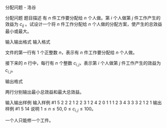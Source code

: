 



分配问题 - 洛谷














分配问题
题目描述
有 $n$ 件工作要分配给 $n$ 个人做。第 $i$ 个人做第 $j$ 件工作产生的效益为 $c_{ij}$ 。试设计一个将 $n$ 件工作分配给 $n$ 个人做的分配方案，使产生的总效益最小或最大。

输入输出格式
输入格式

文件的第一行有 $1$ 个正整数 $n$，表示有 $n$ 件工作要分配给 $n$ 个人做。

接下来的 $n$ 行中，每行有 $n$ 个整数 $c_{i,j}$，表示第 $i$ 个人做第 $j$ 件工作产生的效益为 $c_{i,j}$。

输出格式

两行分别输出最小总效益和最大总效益。

输入输出样例
输入样例 #1
5
2 2 2 1 2
2 3 1 2 4
2 0 1 1 1
2 3 4 3 3
3 2 1 2 1
输出样例 #1
5
14
说明
$1 \leq n \leq 50, 0 \le c _ {i, j} \le 100$。

一个人只能修一个工件。






